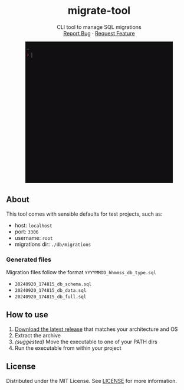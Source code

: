 <br />
<div align="center">

<h1 align="center">migrate-tool</h1>

  <p align="center">
    CLI tool to manage SQL migrations
    <br />
    <a href="https://github.com/Rex-82/migrate-tool/issues/new?labels=bug&template=bug-report---.md">Report Bug</a>
    ·
    <a href="https://github.com/Rex-82/migrate-tool/issues/new?labels=enhancement&template=feature-request---.md">Request Feature</a>
  </p>
</div>

<div align="center">
  <img src="https://github.com/Rex-82/migrate-tool/blob/main/assets/sample.gif"/>
</div>

<h2>About</h2>

This tool comes with sensible defaults for test projects, such as:
- host: `localhost`
- port: `3306`
- username: `root`
- migrations dir: `./db/migrations`

### Generated files
Migration files follow the format `YYYYMMDD_hhmmss_db_type.sql`
- `20240920_174815_db_schema.sql`
- `20240920_174815_db_data.sql`
- `20240920_174815_db_full.sql`

<h2>How to use</h2>

1. <a href="https://github.com/Rex-82/migrate-tool/releases">Download the latest release</a> that matches your architecture and OS
2. Extract the archive
3. _(suggested)_ Move the executable to one of your PATH dirs
4. Run the executable from within your project

## License

Distributed under the MIT License. See <a href="https://github.com/Rex-82/migrate-tool/blob/main/LICENSE">LICENSE</a> for more information.
